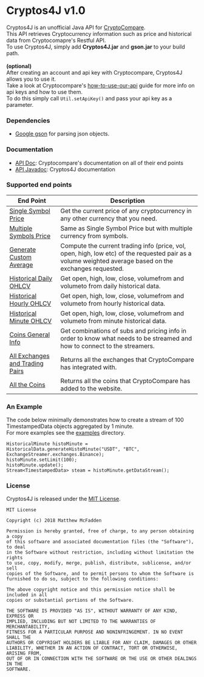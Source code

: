 # Cryptos4J v1.0
Cryptos4J is an unofficial Java API for [CryptoCompare](https://min-api.cryptocompare.com/).  
This API retrieves Cryptocurrency information such as price and historical data from Cryptocomapre's Restful API.  
To use Cryptos4J, simply add **Cryptos4J.jar** and **gson.jar** to your build path.
<br>
<br>
**(optional)**  
After creating an account and api key with Cryptocompare, Cryptos4J allows you to use it.  
Take a look at Cryptocompare's [how-to-use-our-api](https://www.cryptocompare.com/coins/guides/how-to-use-our-api/) guide for more info on api keys and how to use them.  
To do this simply call `Util.setApiKey()` and pass your api key as a parameter.
### Dependencies
* [Google gson](https://github.com/google/gson) for parsing json objects.

### Documentation
* [API Doc](https://min-api.cryptocompare.com/documentation): Cryptocompare's documentation on all of their end points
* [API Javadoc](https://mcfadd.github.io/Cryptos4J/): Cryptos4J documentation

### Supported end points
|End Point|Description|
|---|---|
|[Single Symbol Price](https://min-api.cryptocompare.com/documentation?key=Price&cat=SingleSymbolPriceEndpoint)|Get the current price of any cryptocurrency in any other currency that you need.|
|[Multiple Symbols Price](https://min-api.cryptocompare.com/documentation?key=Price&cat=multipleSymbolsPriceEndpoint)|Same as Single Symbol Price but with multiple currency from symbols.|
|[Generate Custom Average](https://min-api.cryptocompare.com/documentation?key=Price&cat=generateAverageEndpoint)|Compute the current trading info (price, vol, open, high, low etc) of the requested pair as a volume weighted average based on the exchanges requested.
|[Historical Daily OHLCV](https://min-api.cryptocompare.com/documentation?key=Historical&cat=dataHistoday)|Get open, high, low, close, volumefrom and volumeto from daily historical data.|
|[Historical Hourly OHLCV](https://min-api.cryptocompare.com/documentation?key=Historical&cat=dataHistohour)|Get open, high, low, close, volumefrom and volumeto from hourly historical data.|
|[Historical Minute OHLCV](https://min-api.cryptocompare.com/documentation?key=Historical&cat=dataHistominute)|Get open, high, low, close, volumefrom and volumeto from minute historical data.|
|[Coins General Info](https://min-api.cryptocompare.com/data/coin/generalinfo?fsyms=BTC,MLN,DASH&tsym=USD)|Get combinations of subs and pricing info in order to know what needs to be streamed and how to connect to the streamers.|
|[All Exchanges and Trading Pairs](https://min-api.cryptocompare.com/documentation?key=Other&cat=allExchangesEndpoint)|Returns all the exchanges that CryptoCompare has integrated with.|
|[All the Coins](https://min-api.cryptocompare.com/documentation?key=Other&cat=allCoinsWithContentEndpoint)|Returns all the coins that CryptoCompare has added to the website.|

### An Example
The code below minimally demonstrates how to create a stream of 100 TimestampedData objects aggregated by 1 minute.  
For more examples see the [examples](https://github.com/mcfadd/Cryptos4J/tree/master/examples) directory.
```
HistoricalMinute histoMinute = HistoricalData.generateHistoMinute("USDT", "BTC", ExchangeStreamer.exchanges.Binance);
histoMinute.setLimit(100);
histoMinute.update();
Stream<TimestampedData> steam = histoMinute.getDataStream();
```

### License
Cryptos4J is released under the [MIT License](LICENSE).
```
MIT License

Copyright (c) 2018 Matthew McFadden

Permission is hereby granted, free of charge, to any person obtaining a copy
of this software and associated documentation files (the "Software"), to deal
in the Software without restriction, including without limitation the rights
to use, copy, modify, merge, publish, distribute, sublicense, and/or sell
copies of the Software, and to permit persons to whom the Software is
furnished to do so, subject to the following conditions:

The above copyright notice and this permission notice shall be included in all
copies or substantial portions of the Software.

THE SOFTWARE IS PROVIDED "AS IS", WITHOUT WARRANTY OF ANY KIND, EXPRESS OR
IMPLIED, INCLUDING BUT NOT LIMITED TO THE WARRANTIES OF MERCHANTABILITY,
FITNESS FOR A PARTICULAR PURPOSE AND NONINFRINGEMENT. IN NO EVENT SHALL THE
AUTHORS OR COPYRIGHT HOLDERS BE LIABLE FOR ANY CLAIM, DAMAGES OR OTHER
LIABILITY, WHETHER IN AN ACTION OF CONTRACT, TORT OR OTHERWISE, ARISING FROM,
OUT OF OR IN CONNECTION WITH THE SOFTWARE OR THE USE OR OTHER DEALINGS IN THE
SOFTWARE.
```
